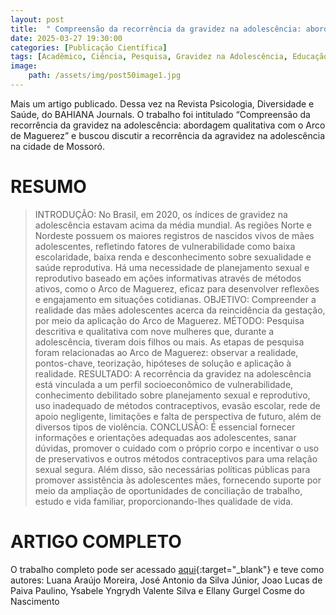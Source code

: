 ```yaml
---
layout: post
title:  " Compreensão da recorrência da gravidez na adolescência: abordagem qualitativa com o Arco de Maguerez "
date: 2025-03-27 19:30:00
categories: [Publicação Científica]
tags: [Acadêmico, Ciência, Pesquisa, Gravidez na Adolescência, Educação Sexual, Planejamento Familiar, Arco de Maguerez, Revista Psicologia, Diversidade e Saúde]
image: 
    path: /assets/img/post50image1.jpg
---
```


Mais um artigo publicado. Dessa vez na Revista Psicologia, Diversidade e Saúde, do BAHIANA Journals. O trabalho foi intitulado “Compreensão da recorrência da gravidez na adolescência: abordagem qualitativa com o Arco de Maguerez” e buscou discutir a recorrência da agravidez na adolescência na cidade de Mossoró.

# RESUMO

> INTRODUÇÃO: No Brasil, em 2020, os índices de gravidez na adolescência estavam acima da média mundial. As regiões Norte e Nordeste possuem os maiores registros de nascidos vivos de mães adolescentes, refletindo fatores de vulnerabilidade como baixa escolaridade, baixa renda e desconhecimento sobre sexualidade e saúde reprodutiva. Há uma necessidade de planejamento sexual e reprodutivo baseado em ações informativas através de métodos ativos, como o Arco de Maguerez, eficaz para desenvolver reflexões e engajamento em situações cotidianas. OBJETIVO: Compreender a realidade das mães adolescentes acerca da reincidência da gestação, por meio da aplicação do Arco de Maguerez. MÉTODO: Pesquisa descritiva e qualitativa com nove mulheres que, durante a adolescência, tiveram dois filhos ou mais. As etapas de pesquisa foram relacionadas ao Arco de Maguerez: observar a realidade, pontos-chave, teorização, hipóteses de solução e aplicação à realidade. RESULTADO: A recorrência da gravidez na adolescência está vinculada a um perfil socioeconômico de vulnerabilidade, conhecimento debilitado sobre planejamento sexual e reprodutivo, uso inadequado de métodos contraceptivos, evasão escolar, rede de apoio negligente, limitações e falta de perspectiva de futuro, além de diversos tipos de violência. CONCLUSÃO: É essencial fornecer informações e orientações adequadas aos adolescentes, sanar dúvidas, promover o cuidado com o próprio corpo e incentivar o uso de preservativos e outros métodos contraceptivos para uma relação sexual segura. Além disso, são necessárias políticas públicas para promover assistência às adolescentes mães, fornecendo suporte por meio da ampliação de oportunidades de conciliação de trabalho, estudo e vida familiar, proporcionando-lhes qualidade de vida. 

# ARTIGO COMPLETO

O trabalho completo pode ser acessado [aqui](http://doi.org/10.17267/2317-3394rpds.2025.e5847){:target="_blank"} e teve como autores: Luana Araújo Moreira, José Antonio da Silva Júnior, Joao Lucas de Paiva Paulino, Ysabele Yngrydh Valente Silva e Ellany Gurgel Cosme do Nascimento